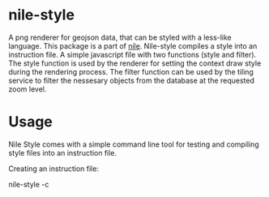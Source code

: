 # nile-style

 A png renderer for geojson data, that can be styled with a less-like language.
 This package is a part of [nile](https://github.com/tualo/nile).
 Nile-style compiles a style into an instruction file. A simple javascript file
 with two functions (style and filter). The style function is used by the
 renderer for setting the context draw style during the rendering process. The
 filter function can be used by the tiling service to filter the nessesary
 objects from the database at the requested zoom level.

# Usage

 Nile Style comes with a simple command line tool for testing and compiling
 style files into an instruction file.

 Creating an instruction file:

  nile-style -c <stylefile>
